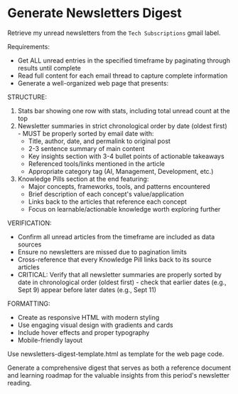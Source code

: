 # Generate Newsletters Digest

Retrieve my unread newsletters from the `Tech Subscriptions` gmail label. 

Requirements:
- Get ALL unread entries in the specified timeframe by paginating through results until complete
- Read full content for each email thread to capture complete information
- Generate a well-organized web page that presents:

STRUCTURE:
1. Stats bar showing one row with stats, including total unread count at the top
2. Newsletter summaries in strict chronological order by date (oldest first) - MUST be properly sorted by email date with:
   - Title, author, date, and permalink to original post
   - 2-3 sentence summary of main content
   - Key insights section with 3-4 bullet points of actionable takeaways
   - Referenced tools/links mentioned in the article
   - Appropriate category tag (AI, Management, Development, etc.)
3. Knowledge Pills section at the end featuring:
   - Major concepts, frameworks, tools, and patterns encountered
   - Brief description of each concept's value/application
   - Links back to the articles that reference each concept
   - Focus on learnable/actionable knowledge worth exploring further

VERIFICATION:
- Confirm all unread articles from the timeframe are included as data sources
- Ensure no newsletters are missed due to pagination limits
- Cross-reference that every Knowledge Pill links back to its source articles
- CRITICAL: Verify that all newsletter summaries are properly sorted by date in chronological order (oldest first) - check that earlier dates (e.g., Sept 9) appear before later dates (e.g., Sept 11)

FORMATTING:
- Create as responsive HTML with modern styling
- Use engaging visual design with gradients and cards
- Include hover effects and proper typography
- Mobile-friendly layout

Use newsletters-digest-template.html as template for the web page code.

Generate a comprehensive digest that serves as both a reference document and learning roadmap for the valuable insights from this period's newsletter reading.


